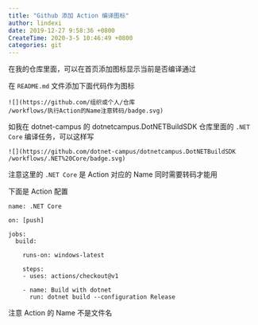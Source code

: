 ```yaml
---
title: "Github 添加 Action 编译图标"
author: lindexi
date: 2019-12-27 9:58:36 +0800
CreateTime: 2020-3-5 10:46:49 +0800
categories: git
---
```


在我的仓库里面，可以在首页添加图标显示当前是否编译通过

<!--more-->


<!-- 发布 -->

在 `README.md` 文件添加下面代码作为图标

```
![](https://github.com/组织或个人/仓库
/workflows/执行Action的Name注意转码/badge.svg)
```

如我在 dotnet-campus 的 dotnetcampus.DotNETBuildSDK 仓库里面的 `.NET Core` 编译任务，可以这样写

```
![](https://github.com/dotnet-campus/dotnetcampus.DotNETBuildSDK
/workflows/.NET%20Core/badge.svg)
```

注意这里的 `.NET Core` 是 Action 对应的 Name 同时需要转码才能用

下面是 Action 配置

```
name: .NET Core

on: [push]

jobs:
  build:

    runs-on: windows-latest

    steps:
    - uses: actions/checkout@v1
 
    - name: Build with dotnet
      run: dotnet build --configuration Release
```

注意 Action 的 Name 不是文件名

